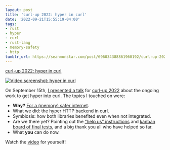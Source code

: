 ```yaml
---
layout: post
title: 'curl-up 2022: hyper in curl'
date: '2022-09-21T15:55:19-04:00'
tags:
- rust
- hyper
- curl
- rust-lang
- memory-safety
- http
tumblr_url: https://seanmonstar.com/post/696034388861960192/curl-up-2022-hyper-in-curl
---
```

[curl-up 2022: hyper in curl](https://www.youtube.com/watch?v=tXB9AkG1QwI)  

[![Video screenshot: hyper in curl](https://64.media.tumblr.com/b417117c480703e55933e855d38df581/697ae835eb4176e9-ec/s540x810/ccb6f67e2fccb8c6e5f43e36f4f17cb154e072d1.png)](https://www.youtube.com/watch?v=tXB9AkG1QwI)

On September 15th, [I presented a talk](https://www.youtube.com/watch?v=tXB9AkG1QwI) for [curl-up 2022](https://github.com/curl/curl-up/wiki/2022) about the ongoing work to get hyper into curl. The topics I touched on were:

- **Why?** [For a (memory) safer internet](https://seanmonstar.com/blog/2021-09-16-how-using-hyper-in-curl-can-help-make-the-internet/).
- What we did: the hyper HTTP backend in curl.
- Symbiosis: how both libraries benefited even when not integrated.
- Are we there yet? Pointing out the [“help us” instructions](https://seanmonstar.com/blog/2022-03-16-help-stabilize-hyper-in-curl/) and [kanban board of final tests](https://github.com/orgs/hyperium/projects/2/views/1), and a big thank you all who have helped so far.
- What **you** can do now.

Watch the [video](https://www.youtube.com/watch?v=tXB9AkG1QwI) for yourself!

